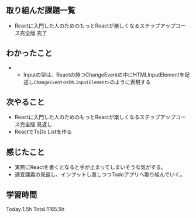 ## 取り組んだ課題一覧

- Reactに入門した人のためのもっとReactが楽しくなるステップアップコース完全版 完了

## わかったこと

- - Inputの型は、Reactの持つChangeEventの中にHTMLInputElementを記述し`ChangeEvent<HTMLInputElement>`のように表現する

## 次やること

- Reactに入門した人のためのもっとReactが楽しくなるステップアップコース完全版 見返し
- ReactでToDo Listを作る

## 感じたこと

- 実際にReactを書くとなると手が止まってしまいそうな気がする。
- 適宜講義の見返し、インプットし直しつつTodoアプリへ取り組んでいく。
 
## 学習時間

Today:1.5h
Total:1165.5h
